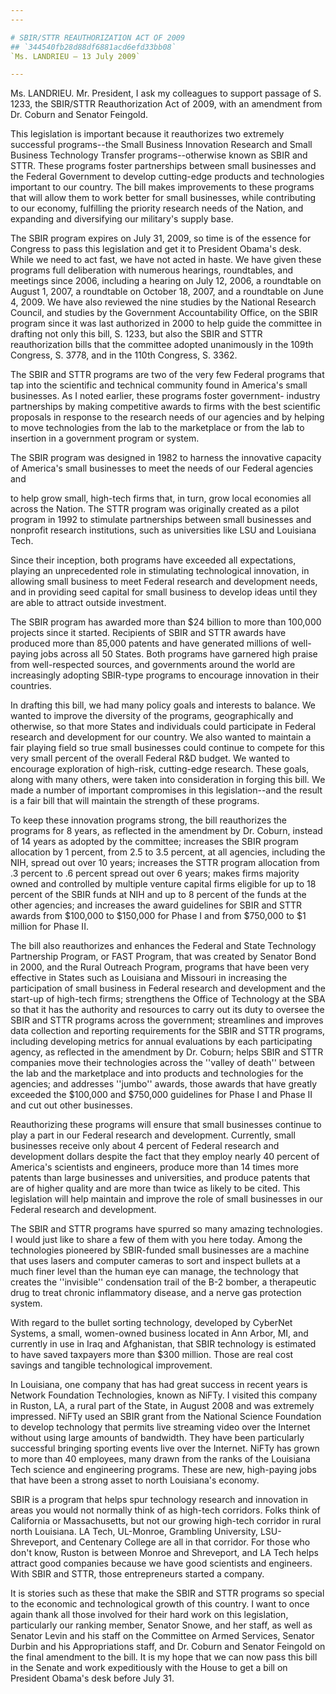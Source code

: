 ```yaml
---
---

# SBIR/STTR REAUTHORIZATION ACT OF 2009
## `344540fb28d88df6881acd6efd33bb08`
`Ms. LANDRIEU — 13 July 2009`

---
```



Ms. LANDRIEU. Mr. President, I ask my colleagues to support passage 
of S. 1233, the SBIR/STTR Reauthorization Act of 2009, with an 
amendment from Dr. Coburn and Senator Feingold.

This legislation is important because it reauthorizes two extremely 
successful programs--the Small Business Innovation Research and Small 
Business Technology Transfer programs--otherwise known as SBIR and 
STTR. These programs foster partnerships between small businesses and 
the Federal Government to develop cutting-edge products and 
technologies important to our country. The bill makes improvements to 
these programs that will allow them to work better for small 
businesses, while contributing to our economy, fulfilling the priority 
research needs of the Nation, and expanding and diversifying our 
military's supply base.

The SBIR program expires on July 31, 2009, so time is of the essence 
for Congress to pass this legislation and get it to President Obama's 
desk. While we need to act fast, we have not acted in haste. We have 
given these programs full deliberation with numerous hearings, 
roundtables, and meetings since 2006, including a hearing on July 12, 
2006, a roundtable on August 1, 2007, a roundtable on October 18, 2007, 
and a roundtable on June 4, 2009. We have also reviewed the nine 
studies by the National Research Council, and studies by the Government 
Accountability Office, on the SBIR program since it was last authorized 
in 2000 to help guide the committee in drafting not only this bill, S. 
1233, but also the SBIR and STTR reauthorization bills that the 
committee adopted unanimously in the 109th Congress, S. 3778, and in 
the 110th Congress, S. 3362.

The SBIR and STTR programs are two of the very few Federal programs 
that tap into the scientific and technical community found in America's 
small businesses. As I noted earlier, these programs foster government-
industry partnerships by making competitive awards to firms with the 
best scientific proposals in response to the research needs of our 
agencies and by helping to move technologies from the lab to the 
marketplace or from the lab to insertion in a government program or 
system.

The SBIR program was designed in 1982 to harness the innovative 
capacity of America's small businesses to meet the needs of our Federal 
agencies and


to help grow small, high-tech firms that, in turn, grow local economies 
all across the Nation. The STTR program was originally created as a 
pilot program in 1992 to stimulate partnerships between small 
businesses and nonprofit research institutions, such as universities 
like LSU and Louisiana Tech.

Since their inception, both programs have exceeded all expectations, 
playing an unprecedented role in stimulating technological innovation, 
in allowing small business to meet Federal research and development 
needs, and in providing seed capital for small business to develop 
ideas until they are able to attract outside investment.

The SBIR program has awarded more than $24 billion to more than 
100,000 projects since it started. Recipients of SBIR and STTR awards 
have produced more than 85,000 patents and have generated millions of 
well-paying jobs across all 50 States. Both programs have garnered high 
praise from well-respected sources, and governments around the world 
are increasingly adopting SBIR-type programs to encourage innovation in 
their countries.

In drafting this bill, we had many policy goals and interests to 
balance. We wanted to improve the diversity of the programs, 
geographically and otherwise, so that more States and individuals could 
participate in Federal research and development for our country. We 
also wanted to maintain a fair playing field so true small businesses 
could continue to compete for this very small percent of the overall 
Federal R&D budget. We wanted to encourage exploration of high-risk, 
cutting-edge research. These goals, along with many others, were taken 
into consideration in forging this bill. We made a number of important 
compromises in this legislation--and the result is a fair bill that 
will maintain the strength of these programs.

To keep these innovation programs strong, the bill reauthorizes the 
programs for 8 years, as reflected in the amendment by Dr. Coburn, 
instead of 14 years as adopted by the committee; increases the SBIR 
program allocation by 1 percent, from 2.5 to 3.5 percent, at all 
agencies, including the NIH, spread out over 10 years; increases the 
STTR program allocation from .3 percent to .6 percent spread out over 6 
years; makes firms majority owned and controlled by multiple venture 
capital firms eligible for up to 18 percent of the SBIR funds at NIH 
and up to 8 percent of the funds at the other agencies; and increases 
the award guidelines for SBIR and STTR awards from $100,000 to $150,000 
for Phase I and from $750,000 to $1 million for Phase II.

The bill also reauthorizes and enhances the Federal and State 
Technology Partnership Program, or FAST Program, that was created by 
Senator Bond in 2000, and the Rural Outreach Program, programs that 
have been very effective in States such as Louisiana and Missouri in 
increasing the participation of small business in Federal research and 
development and the start-up of high-tech firms; strengthens the Office 
of Technology at the SBA so that it has the authority and resources to 
carry out its duty to oversee the SBIR and STTR programs across the 
government; streamlines and improves data collection and reporting 
requirements for the SBIR and STTR programs, including developing 
metrics for annual evaluations by each participating agency, as 
reflected in the amendment by Dr. Coburn; helps SBIR and STTR companies 
move their technologies across the ''valley of death'' between the lab 
and the marketplace and into products and technologies for the 
agencies; and addresses ''jumbo'' awards, those awards that have 
greatly exceeded the $100,000 and $750,000 guidelines for Phase I and 
Phase II and cut out other businesses.

Reauthorizing these programs will ensure that small businesses 
continue to play a part in our Federal research and development. 
Currently, small businesses receive only about 4 percent of Federal 
research and development dollars despite the fact that they employ 
nearly 40 percent of America's scientists and engineers, produce more 
than 14 times more patents than large businesses and universities, and 
produce patents that are of higher quality and are more than twice as 
likely to be cited. This legislation will help maintain and improve the 
role of small businesses in our Federal research and development.

The SBIR and STTR programs have spurred so many amazing technologies. 
I would just like to share a few of them with you here today. Among the 
technologies pioneered by SBIR-funded small businesses are a machine 
that uses lasers and computer cameras to sort and inspect bullets at a 
much finer level than the human eye can manage, the technology that 
creates the ''invisible'' condensation trail of the B-2 bomber, a 
therapeutic drug to treat chronic inflammatory disease, and a nerve gas 
protection system.

With regard to the bullet sorting technology, developed by CyberNet 
Systems, a small, women-owned business located in Ann Arbor, MI, and 
currently in use in Iraq and Afghanistan, that SBIR technology is 
estimated to have saved taxpayers more than $300 million. Those are 
real cost savings and tangible technological improvement.

In Louisiana, one company that has had great success in recent years 
is Network Foundation Technologies, known as NiFTy. I visited this 
company in Ruston, LA, a rural part of the State, in August 2008 and 
was extremely impressed. NiFTy used an SBIR grant from the National 
Science Foundation to develop technology that permits live streaming 
video over the Internet without using large amounts of bandwidth. They 
have been particularly successful bringing sporting events live over 
the Internet. NiFTy has grown to more than 40 employees, many drawn 
from the ranks of the Louisiana Tech science and engineering programs. 
These are new, high-paying jobs that have been a strong asset to north 
Louisiana's economy.

SBIR is a program that helps spur technology research and innovation 
in areas you would not normally think of as high-tech corridors. Folks 
think of California or Massachusetts, but not our growing high-tech 
corridor in rural north Louisiana. LA Tech, UL-Monroe, Grambling 
University, LSU-Shreveport, and Centenary College are all in that 
corridor. For those who don't know, Ruston is between Monroe and 
Shreveport, and LA Tech helps attract good companies because we have 
good scientists and engineers. With SBIR and STTR, those entrepreneurs 
started a company.

It is stories such as these that make the SBIR and STTR programs so 
special to the economic and technological growth of this country. I 
want to once again thank all those involved for their hard work on this 
legislation, particularly our ranking member, Senator Snowe, and her 
staff, as well as Senator Levin and his staff on the Committee on Armed 
Services, Senator Durbin and his Appropriations staff, and Dr. Coburn 
and Senator Feingold on the final amendment to the bill. It is my hope 
that we can now pass this bill in the Senate and work expeditiously 
with the House to get a bill on President Obama's desk before July 31.